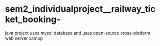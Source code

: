 # sem2_individualproject__railway_ticket_booking-
java project uses mysql database and uses open-source cross-platform web server xampp
